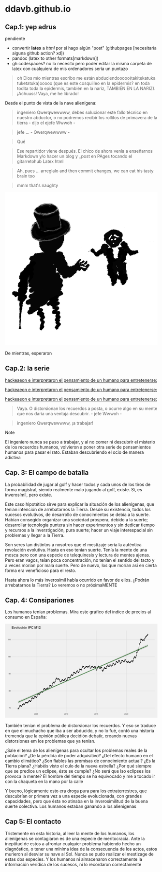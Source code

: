 # ddavb.github.io

## Cap.1: yep adrus

pendiente
- convertir **latex** a *html* por si hago algún "post" (githubpages [necesitaría alguna github action? xd])
- pandoc (latex to other formats[markdown])
- gh codespaces? no lo necesito pero poder editar la misma carpeta de latex con cualquiera de mis ordenadores sería un puntazo


> oh Dios mío mientras escribo me están abduciendooooo(takitekatuka tuketatuka)ooooo (que es este cosquilleo en la epidermis? en toda todita toda la epidermis, también en la nariz, TAMBIÉN EN LA NARIZ). ¡Achuuss! Vaya, me he librado!

Desde el punto de vista de la nave alienígena:

> ingeniero Qwerqwewwww, debes solucionar este fallo técnico en nuestro abductor, o no podremos recibir los rollitos de primavera de la tierra - dijo el ejefe Wwwoh -

> jefe ... - Qwerqwewwww -

> Qué

> Ese repartidor viene después. El chico de ahora venía a enseñarnos Markdown y/o hacer un blog y _post en PAges tocando el gitarretohub Latex html

> Ah, pues ... arreglalo and then commit changes, we can eat his tasty brain too

> mmm that's naughty

![For real bro](https://raw.githubusercontent.com/ddavb/ddavb.github.io/master/_images/idea2.png)

De mientras, esperaron

## Cap.2: la serie

[hackeaeon e interpretaron el pensamiento de un humano para entretenerse:](Historia.md)

[hackeaeon e interpretaron el pensamiento de un humano para entretenerse:](/Historia.md)

[hackeaeon e interpretaron el pensamiento de un humano para entretenerse:](./Historia.md)

> Vaya. O distorsionan los recuerdos a posta, o ocurre algo en su mente que nos daría una ventaja descubrir. - jefe Wwwoh -

> ingeniero Qwerqwewwww, ¡a trabajar!

> [!NOTE]
> El ingeniero nunca se puso a trabajar, y al no comer ni descubrir el misterio de los recuerdos humanos, volvieron a poner otra serie de pensamientos humanos para pasar el rato. Estaban descubriendo el ocio de manera adictiva

## Cap. 3: El campo de batalla

La probabilidad de jugar al golf y hacer todos y cada unos de los tiros de forma magistral, siendo realmente malo jugando al golf, existe.
Sí, es inverosímil, pero existe. 

Este caso hipotético sirve para explicar la situación de los alienígenas, que tenian intención de arrebatarnos la Tierra. Desde su existencia, todos los sucesos evolutivos, de desarrollo de conocimientos se debía a la suerte. Habían consegido organizar una sociedad prospera, debido a la suerte; desarrollar tecnología puntera sin hacer experimentos y sin dedicar tiempo y recursos a la inverstigación, pura suerte; hacer un viaje interespacial sin problemas y llegar a la Tierra.

Son seres tan distintos a nosotros que el mestizaje sería la auténtica revolución evolutiva. Hasta en eso tenían suerte. Tenía la mente de una mosca pero con una especie de telequinesis y lectura de mentes ajenas. Pero eran vagos, teían poca concentración, no tenían el sentido del tacto y a veces morían por mala suerte. Pero de nuevo, los que morían así en cierta forma era veneficioso para el resto.

Hasta ahora lo más inverosímil había ocurrido en favor de ellos. ¿Podrán arrebatarnos la Tierra? Lo veremos o no próximaMENTE

## Cap. 4: Consipariones

Los humanos tenían problemas. Mira este gráfico del índice de precios al consumo en España:

![For real bro](https://raw.githubusercontent.com/ddavb/ddavb.github.io/master/_images/ipc_mensual.png)

También tenían el problema de distorsionar los recuerdos. Y eso se traduce en que el muchacho que iba a ser abducido, y no lo fué, contó una historia tremenda que la opinión pública decidión debatir, creando nuevas distorsiones em los problemas que ya tenían.

¿Sale el tema de los alienígenas para ocultar los problemas reales de la población? ¿De la pérdida de poder adquisitivo? ¿Del efecto humano en el cambio climático?
¿Son fiables las premisas de conocimiento actual?
¿Es la Tierra plana? ¿Habéis visto el culo de la nueva estrella?
¿Por qué siempre que se predice un eclipse, éste se cumple? ¿No será que lso eclipses los provoca la mente?
El hombre del tiempo se ha equivocado y me a tocado ir con la chaqueta en la mano por la calle

Y bueno, lógicamente esto era droga pura para los extraterrestres, que descubrían or primera vez a una especie evolucionada, con grandes capacidades, pero que ésta no atinaba en la inverosimilitud de la buena suerte colectiva. Los humanos estaban ganando a los alienígenas

## Cap 5: El contacto

Tristemente en esta historia, al leer la mente de los humanos, los alienígenas se contagiaron es de una especie de meritocracia. Ante la ineptitud de estos a afrontar cualquier problema habiendo hecho un diagnóstico, o tener una mínima idea de la consecuencia de los actos, estos murieron al desviar su nave al Sol. Nunca se pudo realizar el mestizage de estas dos especies. Y los humanos ni almacenaron correctamente la información verídica de los sucesos, ni lo recordaron correctamente

